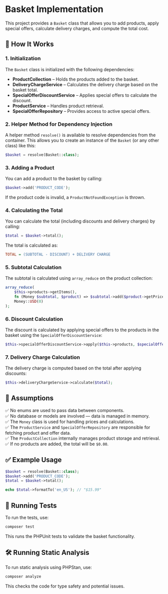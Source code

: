 
# Basket Implementation  
This project provides a `Basket` class that allows you to add products, apply special offers, calculate delivery charges, and compute the total cost.  

## 🚀 How It Works  

### 1. Initialization  
The `Basket` class is initialized with the following dependencies:  
- **ProductCollection** – Holds the products added to the basket.  
- **DeliveryChargeService** – Calculates the delivery charge based on the basket total.  
- **SpecialOfferDiscountService** – Applies special offers to calculate the discount.  
- **ProductService** – Handles product retrieval.  
- **SpecialOfferRepository** – Provides access to active special offers.  

### 2. Helper Method for Dependency Injection  
A helper method `resolve()` is available to resolve dependencies from the container. This allows you to create an instance of the `Basket` (or any other class) like this:  
```php
$basket = resolve(Basket::class);
```

### 3. Adding a Product  
You can add a product to the basket by calling:  
```php
$basket->add('PRODUCT_CODE');
```
If the product code is invalid, a `ProductNotFoundException` is thrown.  

### 4. Calculating the Total  
You can calculate the total (including discounts and delivery charges) by calling:  
```php
$total = $basket->total();
```
The total is calculated as:  
```ini
TOTAL = (SUBTOTAL - DISCOUNT) + DELIVERY CHARGE
```

### 5. Subtotal Calculation  
The subtotal is calculated using `array_reduce` on the product collection:  
```php
array_reduce(
    $this->products->getItems(),
    fn (Money $subtotal, $product) => $subtotal->add($product->getPrice()),
    Money::USD(0)
);
```

### 6. Discount Calculation  
The discount is calculated by applying special offers to the products in the basket using the `SpecialOfferDiscountService`:  
```php
$this->specialOfferDiscountService->apply($this->products, $specialOffers);
```

### 7. Delivery Charge Calculation  
The delivery charge is computed based on the total after applying discounts:  
```php
$this->deliveryChargeService->calculate($total);
```

## 🎯 Assumptions  
✅ No enums are used to pass data between components.  
✅ No database or models are involved — data is managed in memory.  
✅ The `Money` class is used for handling prices and calculations.  
✅ The `ProductService` and `SpecialOfferRepository` are responsible for fetching product and offer data.  
✅ The `ProductCollection` internally manages product storage and retrieval.  
✅ If no products are added, the total will be `$0.00`.  

## ✅ Example Usage  
```php
$basket = resolve(Basket::class);
$basket->add('PRODUCT_CODE');
$total = $basket->total();

echo $total->formatTo('en_US'); // "$15.99"
```

## 🧪 Running Tests  
To run the tests, use:  
```bash
composer test
```
This runs the PHPUnit tests to validate the basket functionality.  

## 🛠️ Running Static Analysis  
To run static analysis using PHPStan, use:  
```bash
composer analyze
```
This checks the code for type safety and potential issues.  
